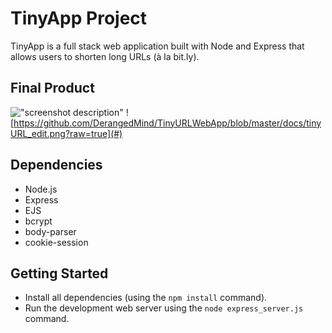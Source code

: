 # TinyApp Project

TinyApp is a full stack web application built with Node and Express that allows users to shorten long URLs (à la bit.ly).

## Final Product

!["screenshot description"](#)
![https://github.com/DerangedMind/TinyURLWebApp/blob/master/docs/tinyURL_edit.png?raw=true](#)

## Dependencies

- Node.js
- Express
- EJS
- bcrypt
- body-parser
- cookie-session

## Getting Started

- Install all dependencies (using the `npm install` command).
- Run the development web server using the `node express_server.js` command.
